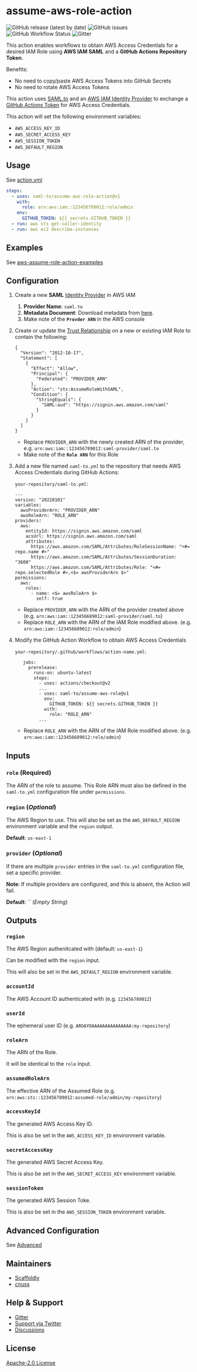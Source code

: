 # assume-aws-role-action

![GitHub release (latest by date)](https://img.shields.io/github/v/release/saml-to/assume-aws-role-action?label=version) ![GitHub issues](https://img.shields.io/github/issues/saml-to/assume-aws-role-action) ![GitHub Workflow Status](https://img.shields.io/github/workflow/status/saml-to/assume-aws-role-action/Push%20to%20Main) ![Gitter](https://img.shields.io/gitter/room/saml-to/assume-aws-role-action)

This action enables workflows to obtain AWS Access Credentials for a desired IAM Role using **AWS IAM SAML** and a **GitHub Actions Repository Token**.

Benefits:

- No need to copy/paste AWS Access Tokens into GitHub Secrets
- No need to rotate AWS Access Tokens

This action uses [SAML.to](https://saml.to) and an [AWS IAM Identity Provider](https://docs.aws.amazon.com/IAM/latest/UserGuide/id_roles_providers_saml.html) to exchange a [GitHub Actions Token](https://docs.github.com/en/actions/security-guides/automatic-token-authentication) for AWS Access Credentials.

This action will set the following environment variables:

- `AWS_ACCESS_KEY_ID`
- `AWS_SECRET_ACCESS_KEY`
- `AWS_SESSION_TOKEN`
- `AWS_DEFAULT_REGION`

## Usage

See [action.yml](action.yml)

```yaml
steps:
  - uses: saml-to/assume-aws-role-action@v1
    with:
      role: arn:aws:iam::123456789012:role/admin
    env:
      GITHUB_TOKEN: ${{ secrets.GITHUB_TOKEN }}
  - run: aws sts get-caller-identity
  - run: aws ec2 describe-instances
```

## Examples

See [aws-assume-role-action-examples](https://github.com/saml-to/aws-assume-role-action-examples)

## Configuration

1. Create a new **SAML** [Identity Provider](https://console.aws.amazon.com/iamv2/home?#/identity_providers/create) in AWS IAM
   1. **Provider Name**: `saml.to`
   1. **Metadata Document**: Download metadata from [here](https://saml.to/metadata).
   1. Make note of the **`Provder ARN`** in the AWS console
1. Create or update the [Trust Relationship](https://docs.aws.amazon.com/directoryservice/latest/admin-guide/edit_trust.html) on a new or existing IAM Role to contain the following:
   ```
   {
     "Version": "2012-10-17",
     "Statement": [
       {
         "Effect": "Allow",
         "Principal": {
           "Federated": "PROVIDER_ARN"
         },
         "Action": "sts:AssumeRoleWithSAML",
         "Condition": {
           "StringEquals": {
             "SAML:aud": "https://signin.aws.amazon.com/saml"
           }
         }
       }
     ]
   }
   ```
   - Replace `PROVIDER_ARN` with the newly created ARN of the provider, e.g. `arn:aws:iam::123456789012:saml-provider/saml.to`
   - Make note of the **`Role ARN`** for this Role
1. Add a new file named _`saml-to.yml`_ to the repository that needs AWS Access Credentials during GitHub Actions:

   `your-repository/saml-to.yml`:

   ```
   ---
   version: "20220101"
   variables:
     awsProviderArn: "PROVIDER_ARN"
     awsRoleArn: "ROLE_ARN"
   providers:
     aws:
       entityId: https://signin.aws.amazon.com/saml
       acsUrl: https://signin.aws.amazon.com/saml
       attributes:
         https://aws.amazon.com/SAML/Attributes/RoleSessionName: "<#= repo.name #>"
         https://aws.amazon.com/SAML/Attributes/SessionDuration: "3600"
         https://aws.amazon.com/SAML/Attributes/Role: "<#= repo.selectedRole #>,<$= awsProviderArn $>"
   permissions:
     aws:
       roles:
         - name: <$= awsRoleArn $>
           self: true
   ```

   - Replace `PROVIDER_ARN` with the ARN of the provider created above (e.g. `arn:aws:iam::123456689012:saml-provider/saml.to`)
   - Replace `ROLE_ARN` with the ARN of the IAM Role modified above. (e.g. `arn:aws:iam::123456689012:role/admin`)

1. Modify the GitHub Action Workflow to obtain AWS Access Credentials

   `your-repository/.github/workflows/action-name.yml`:

   ```
      jobs:
        prerelease:
          runs-on: ubuntu-latest
          steps:
            - uses: actions/checkout@v2
            ...
            - uses: saml-to/assume-aws-role@v1
              env:
                GITHUB_TOKEN: ${{ secrets.GITHUB_TOKEN }}
              with:
                role: "ROLE_ARN"
            ...
   ```

   - Replace `ROLE_ARN` with the ARN of the IAM Role modified above. (e.g. `arn:aws:iam::123456689012:role/admin`)

## Inputs

### `role` (**Required**)

The ARN of the role to assume. This Role ARN must also be defined in the `saml-to.yml` configuration file under `permissions`.

### `region` (_Optional_)

The AWS Region to use. This will also be set as the `AWS_DEFAULT_REGION` environment variable and the `region` output.

**Default**: `us-east-1`

### `provider` (_Optional_)

If there are multiple `provider` entries in the `saml-to.yml` configuration file, set a specific provider.

**Note**: If multiple providers are configured, and this is absent, the Action will fail.

**Default**: `` (_Empty String_)

## Outputs

### `region`

The AWS Region authenitcated with (default: `us-east-1`)

Can be modified with the `region` input.

This will also be set in the `AWS_DEFAULT_REGION` environment variable.

### `accountId`

The AWS Account ID authenticated with (e.g. `123456789012`)

### `userId`

The ephemeral user ID (e.g. `AROAYOAAAAAAAAAAAAAAA:my-repository`)

### `roleArn`

The ARN of the Role.

It will be identical to the `role` input.

### `assumedRoleArn`

The effective ARN of the Assumed Role (e.g. `arn:aws:sts::123456789012:assumed-role/admin/my-repository`)

### `accessKeyId`

The generated AWS Access Key ID.

This is also be set in the `AWS_ACCESS_KEY_ID` environment variable.

### `secretAccessKey`

The generated AWS Secret Access Key.

This is also be set in the `AWS_SECRET_ACCESS_KEY` environment variable.

### `sessionToken`

The generated AWS Session Toke.

This is also be set in the `AWS_SESSION_TOKEN` environment variable.

## Advanced Configuration

See [Advanced](ADVANCED.md)

## Maintainers

- [Scaffoldly](https://github.com/scaffoldly)
- [cnuss](https://github.com/cnuss)

## Help & Support

- [Gitter](https://gitter.im/saml-to/assume-aws-role-action)
- [Support via Twitter](https://twitter.com/SamlToSupport)
- [Discussions](https://github.com/saml-to/assume-aws-role-action/discussions)

## License

[Apache-2.0 License](LICENSE)
